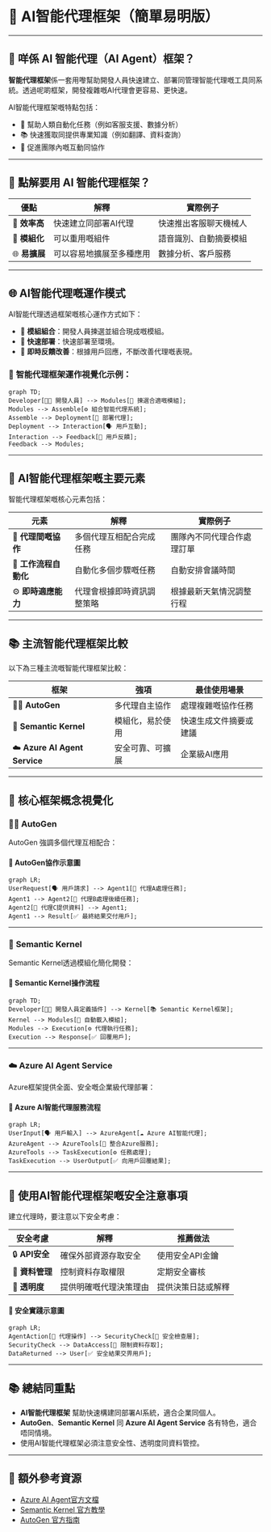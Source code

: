 # 🤖 AI智能代理框架（簡單易明版）

---

## 📌 **咩係 AI 智能代理（AI Agent）框架？**

**智能代理框架**係一套用嚟幫助開發人員快速建立、部署同管理智能代理嘅工具同系統。透過呢啲框架，開發複雜嘅AI代理會更容易、更快速。

AI智能代理框架嘅特點包括：
- 🚀 幫助人類自動化任務（例如客服支援、數據分析）
- 📚 快速獲取同提供專業知識（例如翻譯、資料查詢）
- 🤝 促進團隊內嘅互動同協作

---

## 🎯 **點解要用 AI 智能代理框架？**

| 優點 | 解釋 | 實際例子 |
|---------|-------------|---------|
| 🚀 **效率高** | 快速建立同部署AI代理 | 快速推出客服聊天機械人 |
| 🧩 **模組化** | 可以重用嘅組件 | 語音識別、自動摘要模組 |
| 🌐 **易擴展** | 可以容易地擴展至多種應用 | 數據分析、客戶服務 |

---

## 🌐 **AI智能代理嘅運作模式**

AI智能代理透過框架嘅核心運作方式如下：

- 🧩 **模組組合**：開發人員揀選並組合現成嘅模組。
- 🚀 **快速部署**：快速部署至環境。
- 🔄 **即時反饋改善**：根據用戶回應，不斷改善代理嘅表現。

### 📌 **智能代理框架運作視覺化示例：**
```mermaid
graph TD;
Developer[🧑‍💻 開發人員] --> Modules[🧩 揀選合適嘅模組];
Modules --> Assemble[⚙️ 組合智能代理系統];
Assemble --> Deployment[🚀 部署代理];
Deployment --> Interaction[🗣️ 用戶互動];
Interaction --> Feedback[🔄 用戶反饋];
Feedback --> Modules;
```

---

## 🔑 **AI智能代理框架嘅主要元素**

智能代理框架嘅核心元素包括：

| 元素 | 解釋 | 實際例子 |
|---------|-------------|---------|
| 🤖 **代理間嘅協作** | 多個代理互相配合完成任務 | 團隊內不同代理合作處理訂單 |
| 🔄 **工作流程自動化** | 自動化多個步驟嘅任務 | 自動安排會議時間 |
| ⚙️ **即時適應能力** | 代理會根據即時資訊調整策略 | 根據最新天氣情況調整行程 |

---

## 📚 **主流智能代理框架比較**

以下為三種主流嘅智能代理框架比較：

| 框架 | 強項 | 最佳使用場景 |
|-----------|------------|---------------|
| 🧑‍🔬 **AutoGen** | 多代理自主協作 | 處理複雜嘅協作任務 |
| 📘 **Semantic Kernel** | 模組化，易於使用 | 快速生成文件摘要或建議 |
| ☁️ **Azure AI Agent Service** | 安全可靠、可擴展 | 企業級AI應用 |

---

## 📌 **核心框架概念視覺化**

### 🧑‍🔬 **AutoGen**

AutoGen 強調多個代理互相配合：

#### 📌 **AutoGen協作示意圖**
```mermaid
graph LR;
UserRequest[🗣️ 用戶請求] --> Agent1[🤖 代理A處理任務];
Agent1 --> Agent2[🤖 代理B處理後續任務];
Agent2[🤖 代理C提供資料] --> Agent1;
Agent1 --> Result[✅ 最終結果交付用戶];
```

---

### 📘 **Semantic Kernel**

Semantic Kernel透過模組化簡化開發：

#### 📌 **Semantic Kernel操作流程**
```mermaid
graph TD;
Developer[🧑‍💻 開發人員定義插件] --> Kernel[📚 Semantic Kernel框架];
Kernel --> Modules[🧩 自動載入模組];
Modules --> Execution[⚙️ 代理執行任務];
Execution --> Response[✅ 回覆用戶];
```

---

### ☁️ **Azure AI Agent Service**

Azure框架提供全面、安全嘅企業級代理部署：

#### 📌 **Azure AI智能代理服務流程**
```mermaid
graph LR;
UserInput[🗣️ 用戶輸入] --> AzureAgent[☁️ Azure AI智能代理];
AzureAgent --> AzureTools[🔗 整合Azure服務];
AzureTools --> TaskExecution[⚙️ 任務處理];
TaskExecution --> UserOutput[✅ 向用戶回覆結果];
```

---

## 🔐 **使用AI智能代理框架嘅安全注意事項**

建立代理時，要注意以下安全考慮：

| 安全考慮 | 解釋 | 推薦做法 |
|---------------|-------------|----------------|
| 🔒 **API安全** | 確保外部資源存取安全 | 使用安全API金鑰 |
| 📂 **資料管理** | 控制資料存取權限 | 定期安全審核 |
| 🧾 **透明度** | 提供明確嘅代理決策理由 | 提供決策日誌或解釋 |

#### 📌 **安全實踐示意圖**
```mermaid
graph LR;
AgentAction[🤖 代理操作] --> SecurityCheck[🔐 安全檢查層];
SecurityCheck --> DataAccess[📂 限制資料存取];
DataReturned --> User[✅ 安全結果交畀用戶];
```

---

## 📚 **總結同重點**

- **AI智能代理框架** 幫助快速構建同部署AI系統，適合企業同個人。
- **AutoGen**、**Semantic Kernel** 同 **Azure AI Agent Service** 各有特色，適合唔同情境。
- 使用AI智能代理框架必須注意安全性、透明度同資料管控。

---

## 🌟 **額外參考資源**

- [Azure AI Agent官方文檔](https://learn.microsoft.com/azure/ai-services/agents/overview)
- [Semantic Kernel 官方教學](https://learn.microsoft.com/semantic-kernel/frameworks/)
- [AutoGen 官方指南](https://microsoft.github.io/autogen/)
